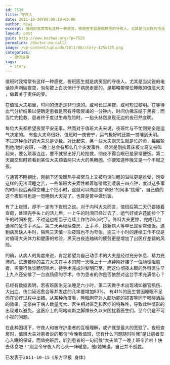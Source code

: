 ```yaml
---
id: 7529
title: 守夜人
date: 2011-10-30T08:00:19+00:00
author: Kiwi
excerpt: 值班时我常常有这样一种感觉，夜班医生就是病房里的守夜人。尤其是当尖锐的电话铃声刺破夜空，匆匆披上白衣悄行于病房走廊的，是那略带惺忪睡眼的值班大夫 ，做着关于责任的梦。
layout: post
guid: http://www.bazhua.org/?p=7529
permalink: /doctor-on-call/
image: /wp-content/uploads/2011/08/story-125x125.png
categories:
  - 原创故事
tags:
  - story
---
```

值班时我常常有这样一种感觉，夜班医生就是病房里的守夜人。尤其是当尖锐的电话铃声刺破夜空，匆匆披上白衣悄行于病房走廊的，是那略带惺忪睡眼的值班大夫 ，做着关于责任的梦。

在值班大夫那里，时间的流逝是非匀速的。或可长过黑夜，或可短过黎明。在等待血气分析结果以便确定患者是否有呼吸衰竭的一分钟内，时间仿佛冻结于黑夜；而当忙完抢救、患者终于度过生命危险时，一抬头赫然发现无边的夜已然变明。

每位大夫都希望夜里平安无事。然而对于值班大夫来说，夜班忙与不忙则完全是运气决定的。 有些大夫命很好，值班时一夜安宁，运气极好时还能一觉睡到天明。不过这种命好的大夫总是少数。对比起来，另一些大夫则天生就是忙的命，每每轮到他/她的夜班，一晚上总会有那么几个突发事件，经常是刚挨着床板立马又被叫起来，要么琐事连连，要不就冒出好几轮抢救，彻夜不得合眼已是家常便饭。第二天晨交班时若看到某位大夫顶着两只大大的黑眼圈，你便知道昨晚又是一个不眠之夜。

与通宵不睡相比，刚躺下还没暖热乎被窝马上又被电话叫醒的滋味更是难受，饱受这样的无法深睡之苦，一些值班大夫索性赖着咖啡熬到凌晨三四点钟，度过这多事的时间段后再得空睡上个把小时，这就可以向那些“命好”的同事“炫耀”，自己值的这个夜班可也是一觉睡到大天亮了。也算是苦中做乐罢。

有了上夜班，却不一定有下夜班之说。对于内科大夫而言，值班后第二天仍要接着查房，处理完手头上的活儿后，一上午的时间已经过去了，运气好或许还能捡个下午的时间补觉，不过这也相当于连续工作约28小时了。外科大夫更惨，完成几台通宵的急诊手术后，第二天再继续查房、上手术、接新病人等早已是家常便饭。遇到病房缺人手时，隔两三天值一次夜班也不为夸张。逾三十小时的连续工作不仅是对值班大夫体力和健康的考验，黑天白夜连轴转的疲劳更是增加了出医疗差错的风险。

的确，从病人的角度来说，肯定希望为自己动手术的大夫是经过充分休息、精力充沛的。试想若你的主刀大夫在手术的前一天晚上十一点钟刚好接了一位肠梗阻患者，需要行急诊肠切除术，待手术完成时黎明已至，而这位彻夜未眠的外科医生早上九点还安排了一台直肠癌的手术，作为患者的你是否依然对这台手术充满信心？

已经有数据表明，若夜班医生无法睡足六小时，第二天做手术出现诸如器官损伤、大出血、伤口延迟愈合等并发症的几率要增加83%。 有41%的医生曾因睡眠不足而在诊疗过程中出错。从某种角度看，睡眠剥夺对人脑功能的损害等同于喝醉酒后的效果。无奈由于病人数量庞大、医生相对匮乏和医疗的特殊性，导致此种情形的出现难以避免，这医疗上的阿喀琉斯之脚踝长久以来困扰着医生们，至今仍是不可小视的问题。

在此种困境下，守夜人和被守护患者的互相理解，或许就是最大的宽慰了。夜班查房时，值班大夫对患者说的那句“今晚我值班，您有什么问题随时叫我”是让患者安心入眠的保证。而值完班后，听到患者的一句问候“大夫值了一晚上班辛苦啦！快去休息吧！”则会令守夜人的心头一阵暖意。他/她知道，自己并不孤独。

<pre>已发表于2011-10-15《东方早报 身体》</pre>
